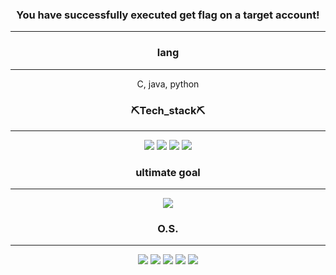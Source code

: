 

<div align="center">


### You have successfully executed get flag on a target account!


-----------------

### lang
-----------------
C, java, python

### ⛏️Tech_stack⛏️
-------------------

<div align="center">

<img src="https://img.shields.io/badge/next.js-white.svg?style=for-the-badge&logo=next.js&logoColor=black" />
<img src="https://img.shields.io/badge/node.js-339933.svg?style=for-the-badge&logo=nodedotjs&logoColor=white" />
<img src="https://img.shields.io/badge/Flutter-02569B.svg?style=for-the-badge&logo=flutter&logoColor=white" />
<img src="https://img.shields.io/badge/wireshark-1679A7.svg?style=for-the-badge&logo=wireshark&logoColor=white" />

<div align=center>

### ultimate goal

----------------

<img src="https://img.shields.io/badge/assemblyscript-007AAC?style=for-the-badge&logo=assemblyscript&logoColor=white" /> 

### O.S.

----------------

</div>


<img src="https://img.shields.io/badge/debian-A81D33?style=for-the-badge&logo=debian&logoColor=white" /> 
<img src="https://img.shields.io/badge/ubuntu-orange?style=for-the-badge&logo=ubuntu&logoColor=white" /> 
<img src="https://img.shields.io/badge/kalilinux-557C94?style=for-the-badge&logo=kalilinux&logoColor=black" />
<img src="https://img.shields.io/badge/Windows-0078D6?style=for-the-badge&logo=windows&logoColor=white" />
<img src="https://img.shields.io/badge/mac%20os-white?style=for-the-badge&logo=apple&logoColor=black" />

<div align=center>
  
